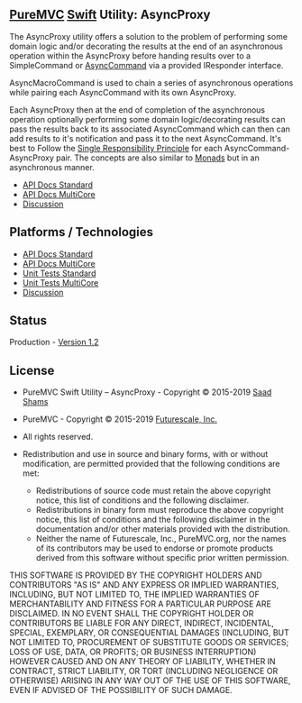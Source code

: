 ## [PureMVC](http://puremvc.github.com/) [Swift](https://github.com/PureMVC/puremvc-swift-standard-framework/wiki) Utility: AsyncProxy

The AsyncProxy utility offers a solution to the problem of performing some domain logic and/or decorating the results at the end of an asynchronous operation within the AsyncProxy before handing results over to a SimpleCommand or [AsyncCommand](https://github.com/PureMVC/puremvc-swift-util-asynccommand/wiki) via a provided IResponder interface.

AsyncMacroCommand is used to chain a series of asynchronous operations while pairing each AsyncCommand with its own AsyncProxy.

Each AsyncProxy then at the end of completion of the asynchronous operation optionally performing some domain logic/decorating results can pass the results back to its associated AsyncCommand which can then can add results to it's notification and pass it to the next AsyncCommand. It's best to Follow the [Single Responsibility Principle](http://en.wikipedia.org/wiki/Single_responsibility_principle) for each AsyncCommand-AsyncProxy pair. The concepts are also similar to [Monads](http://en.wikipedia.org/wiki/Monad_(functional_programming)) but in an asynchronous manner.

* [API Docs Standard](http://puremvc.org/pages/docs/Swift/Utility_Swift_AsyncProxy/standard/)
* [API Docs MultiCore](http://puremvc.org/pages/docs/Swift/Utility_Swift_AsyncProxy/multicore/)
* [Discussion](http://forums.puremvc.org/index.php?topic=2118.0)

## Platforms / Technologies
* [API Docs Standard](http://puremvc.org/pages/docs/Swift/Utility_Swift_StateMachine/standard/)
* [API Docs MultiCore](http://puremvc.org/pages/docs/Swift/Utility_Swift_StateMachine/multicore/)
* [Unit Tests Standard](http://puremvc.github.io/images/Swift/unittest/statemachine-standard.png)
* [Unit Tests MultiCore](http://puremvc.github.io/images/Swift/unittest/statemachine-multicore.png)
* [Discussion](http:/forums.puremvc.org/index.php?topic=2123.0)

## Status
Production - [Version 1.2](https://github.com/PureMVC/puremvc-swift-util-asyncproxy/blob/master/VERSION)

## License
* PureMVC Swift Utility – AsyncProxy - Copyright © 2015-2019 [Saad Shams](https://www.linkedin.com/in/muizz/)
* PureMVC - Copyright © 2015-2019 [Futurescale, Inc.](http://futurescale.com/)
* All rights reserved.

* Redistribution and use in source and binary forms, with or without modification, are permitted provided that the following conditions are met:

  * Redistributions of source code must retain the above copyright notice, this list of conditions and the following disclaimer.
  * Redistributions in binary form must reproduce the above copyright notice, this list of conditions and the following disclaimer in the documentation and/or other materials provided with the distribution.
  * Neither the name of Futurescale, Inc., PureMVC.org, nor the names of its contributors may be used to endorse or promote products derived from this software without specific prior written permission.

THIS SOFTWARE IS PROVIDED BY THE COPYRIGHT HOLDERS AND CONTRIBUTORS "AS IS" AND ANY EXPRESS OR IMPLIED WARRANTIES, INCLUDING, BUT NOT LIMITED TO, THE IMPLIED WARRANTIES OF MERCHANTABILITY AND FITNESS FOR A PARTICULAR PURPOSE ARE DISCLAIMED. IN NO EVENT SHALL THE COPYRIGHT HOLDER OR CONTRIBUTORS BE LIABLE FOR ANY DIRECT, INDIRECT, INCIDENTAL, SPECIAL, EXEMPLARY, OR CONSEQUENTIAL DAMAGES (INCLUDING, BUT NOT LIMITED TO, PROCUREMENT OF SUBSTITUTE GOODS OR SERVICES; LOSS OF USE, DATA, OR PROFITS; OR BUSINESS INTERRUPTION) HOWEVER CAUSED AND ON ANY THEORY OF LIABILITY, WHETHER IN CONTRACT, STRICT LIABILITY, OR TORT (INCLUDING NEGLIGENCE OR OTHERWISE) ARISING IN ANY WAY OUT OF THE USE OF THIS SOFTWARE, EVEN IF ADVISED OF THE POSSIBILITY OF SUCH DAMAGE.
